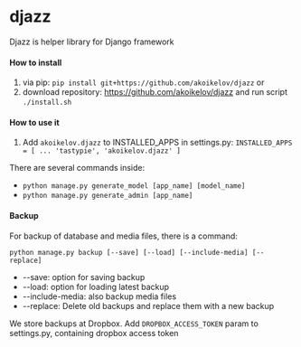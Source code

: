 # djazz
Djazz is helper library for Django framework

#### How to install
1. via pip: `pip install git+https://github.com/akoikelov/djazz`
or
2. download repository: https://github.com/akoikelov/djazz and run script `./install.sh`

#### How to use it

1. Add `akoikelov.djazz` to INSTALLED_APPS in settings.py:
`INSTALLED_APPS = [
    ...
    'tastypie',
    'akoikelov.djazz'
]`

There are several commands inside:
- `python manage.py generate_model [app_name] [model_name]`
- `python manage.py generate_admin [app_name]`

#### Backup

For backup of database and media files, there is a command:

`python manage.py backup [--save] [--load] [--include-media] [--replace]`

* --save: option for saving backup
* --load: option for loading latest backup
* --include-media: also backup media files
* --replace: Delete old backups and replace them with a new backup

We store backups at Dropbox.
Add `DROPBOX_ACCESS_TOKEN` param to settings.py, containing dropbox access token